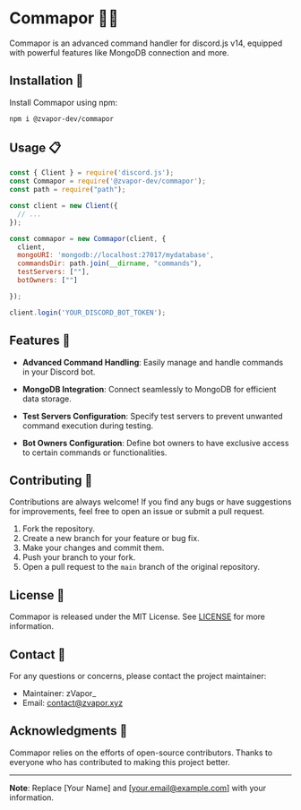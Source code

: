 # Commapor 🤖💼

Commapor is an advanced command handler for discord.js v14, equipped with powerful features like MongoDB connection and more.

## Installation 🚀

Install Commapor using npm:

```bash
npm i @zvapor-dev/commapor
```

## Usage 📋

```javascript
const { Client } = require('discord.js');
const Commapor = require('@zvapor-dev/commapor');
const path = require("path");

const client = new Client({
  // ...
});

const commapor = new Commapor(client, {
  client,
  mongoURI: 'mongodb://localhost:27017/mydatabase',
  commandsDir: path.join(__dirname, "commands"),
  testServers: [""],
  botOwners: [""]

});

client.login('YOUR_DISCORD_BOT_TOKEN');
```

## Features 🌟

- **Advanced Command Handling**: Easily manage and handle commands in your Discord bot.

- **MongoDB Integration**: Connect seamlessly to MongoDB for efficient data storage.

- **Test Servers Configuration**: Specify test servers to prevent unwanted command execution during testing.

- **Bot Owners Configuration**: Define bot owners to have exclusive access to certain commands or functionalities.

## Contributing 🤝

Contributions are always welcome! If you find any bugs or have suggestions for improvements, feel free to open an issue or submit a pull request.

1. Fork the repository.
2. Create a new branch for your feature or bug fix.
3. Make your changes and commit them.
4. Push your branch to your fork.
5. Open a pull request to the `main` branch of the original repository.

## License 📄

Commapor is released under the MIT License. See [LICENSE](LICENSE) for more information.

## Contact 📧

For any questions or concerns, please contact the project maintainer:

- Maintainer: zVapor_
- Email: contact@zvapor.xyz

## Acknowledgments 👏

Commapor relies on the efforts of open-source contributors. Thanks to everyone who has contributed to making this project better.

---

**Note**: Replace [Your Name] and [your.email@example.com] with your information.
